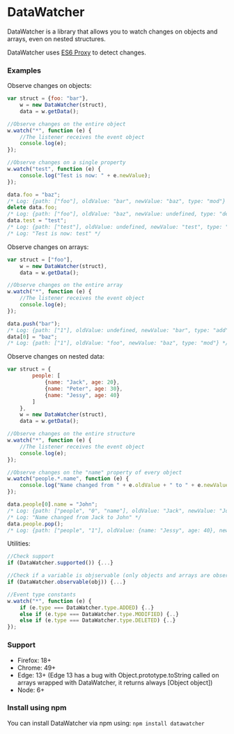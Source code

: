 # DataWatcher

DataWatcher is a library that allows you to watch changes on objects and arrays, even on nested structures.

DataWatcher uses [ES6 Proxy](https://developer.mozilla.org/it/docs/Web/JavaScript/Reference/Global_Objects/Proxy) to detect changes.

### Examples
Observe changes on objects:
```js
var struct = {foo: "bar"},
	w = new DataWatcher(struct),
	data = w.getData();

//Observe changes on the entire object
w.watch("*", function (e) {
    //The listener receives the event object
	console.log(e);
});

//Observe changes on a single property
w.watch("test", function (e) {
	console.log("Test is now: " + e.newValue);
});

data.foo = "baz";
/* Log: {path: ["foo"], oldValue: "bar", newValue: "baz", type: "mod"} */
delete data.foo;
/* Log: {path: ["foo"], oldValue: "baz", newValue: undefined, type: "del"} */
data.test = "test";
/* Log: {path: ["test"], oldValue: undefined, newValue: "test", type: "add"} */
/* Log: "Test is now: test" */
```

Observe changes on arrays:
```js
var struct = ["foo"],
	w = new DataWatcher(struct),
	data = w.getData();

//Observe changes on the entire array
w.watch("*", function (e) {
    //The listener receives the event object
	console.log(e);
});

data.push("bar");
/* Log: {path: ["1"], oldValue: undefined, newValue: "bar", type: "add"} */
data[0] = "baz";
/* Log: {path: ["1"], oldValue: "foo", newValue: "baz", type: "mod"} */
```

Observe changes on nested data:
```js
var struct = {
		people: [
			{name: "Jack", age: 20},
			{name: "Peter", age: 30},
			{name: "Jessy", age: 40}
		]
	},
	w = new DataWatcher(struct),
	data = w.getData();

//Observe changes on the entire structure
w.watch("*", function (e) {
    //The listener receives the event object
	console.log(e);
});

//Observe changes on the "name" property of every object
w.watch("people.*.name", function (e) {
	console.log("Name changed from " + e.oldValue + " to " + e.newValue);
});

data.people[0].name = "John";
/* Log: {path: ["people", "0", "name"], oldValue: "Jack", newValue: "John", type: "mod"} */
/* Log: "Name changed from Jack to John" */
data.people.pop();
/* Log: {path: ["people", "1"], oldValue: {name: "Jessy", age: 40}, newValue: undefined, type: "del"} */
```

Utilities:
```js
//Check support
if (DataWatcher.supported()) {...}

//Check if a variable is objservable (only objects and arrays are observable)
if (DataWatcher.observable(obj)) {...}

//Event type constants
w.watch("*", function (e) {
    if (e.type === DataWatcher.type.ADDED) {..}
    else if (e.type === DataWatcher.type.MODIFIED) {..}
    else if (e.type === DataWatcher.type.DELETED) {..}
});
```

### Support
- Firefox: 18+
- Chrome: 49+
- Edge: 13+ (Edge 13 has a bug with Object.prototype.toString called on arrays wrapped with DataWatcher, it returns always [Object object])
- Node: 6+

### Install using npm
You can install DataWatcher via npm using:
```npm install datawatcher```